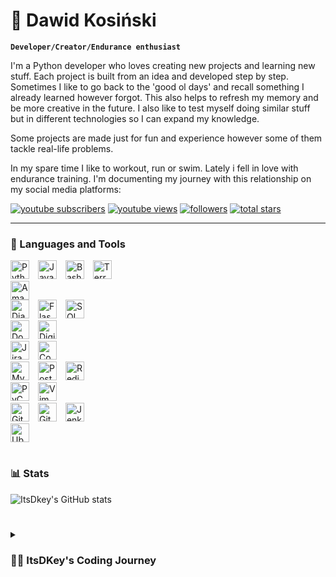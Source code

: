 # :running: Dawid Kosiński

**`Developer/Creator/Endurance enthusiast`**

I'm a Python developer who loves creating new projects and learning new stuff. Each project is built from an idea and 
developed step by step. Sometimes I like to go back to the 'good ol days' and recall something I already learned 
however forgot. This also helps to refresh my memory and be more creative in the future. I also like to test myself
doing similar stuff but in different technologies so I can expand my knowledge.

Some projects are made just for fun and experience however some of them tackle real-life problems.

In my spare time I like to workout, run or swim. Lately i fell in love with endurance training. I'm documenting 
my journey with this relationship on my social media platforms:

<p>
  <a href="https://www.youtube.com/@Itsdkey">
     <img alt="youtube subscribers" title="Subscribe to my YouTube channel" src="https://custom-icon-badges.demolab.com/youtube/channel/subscribers/UCW53ojpedJxOOqw2e7HevBA?color=%23E05D44&label=SUBSCRIBE&logo=video&logoColor=white&style=for-the-badge&labelColor=CE4630"/></a> 
  <a href="https://www.youtube.com/@Itsdkey">
     <img alt="youtube views" title="YouTube views" src="https://custom-icon-badges.demolab.com/youtube/channel/views/UCW53ojpedJxOOqw2e7HevBA?color=%23E1AD0E&logo=eye&logoColor=white&style=for-the-badge&labelColor=C79600"/></a> 
  <a href="https://github.com/itsdkey/itsdkey?tab=followers">
     <img alt="followers" title="Follow me on Github" src="https://custom-icon-badges.demolab.com/github/followers/itsdkey?color=236ad3&labelColor=1155ba&style=for-the-badge&logo=person-add&label=Follow&logoColor=white"/></a>
  <a href="https://github.com/itsdkey?tab=repositories&sort=stargazers">
     <img alt="total stars" title="Total stars on GitHub" src="https://custom-icon-badges.demolab.com/github/stars/itsdkey?color=55960c&style=for-the-badge&labelColor=488207&logo=star"/></a>
</p>

---

### 🧰 Languages and Tools

<div>
    <img alt="Python" width="30px" style="padding-right:10px;" src="https://cdn.jsdelivr.net/gh/devicons/devicon/icons/python/python-original.svg" />
    <img alt="JavaScript" width="30px" style="padding-right:10px;" src="https://cdn.jsdelivr.net/gh/devicons/devicon/icons/javascript/javascript-plain.svg" />
    <img alt="Bash" width="30px" style="padding-right:10px;" src="https://cdn.jsdelivr.net/gh/devicons/devicon/icons/bash/bash-original.svg" />
    <img alt="Terraform" width="30px" style="padding-right:10px;" src="https://cdn.jsdelivr.net/gh/devicons/devicon/icons/terraform/terraform-original-wordmark.svg" />
</div>

<div>
    <img alt="AmazonWebServices" width="30px" style="padding-right:10px;" src="https://cdn.jsdelivr.net/gh/devicons/devicon/icons/amazonwebservices/amazonwebservices-plain-wordmark.svg" />
</div>

<div>
    <img alt="Django" width="30px" style="padding-right:10px;" src="https://cdn.jsdelivr.net/gh/devicons/devicon/icons/django/django-plain-wordmark.svg" />
    <img alt="Flask" width="30px" style="padding-right:10px;" src="https://cdn.jsdelivr.net/gh/devicons/devicon/icons/flask/flask-original-wordmark.svg" />
    <img alt="SQLAlchemy" width="30px" style="padding-right:10px;" src="https://cdn.jsdelivr.net/gh/devicons/devicon/icons/sqlalchemy/sqlalchemy-original-wordmark.svg" />
</div>

<div>
    <img alt="Docker" width="30px" style="padding-right:10px;" src="https://cdn.jsdelivr.net/gh/devicons/devicon/icons/docker/docker-original-wordmark.svg" />
    <img alt="DigitalOcean" width="30px" style="padding-right:10px;" src="https://cdn.jsdelivr.net/gh/devicons/devicon/icons/digitalocean/digitalocean-original-wordmark.svg" />
</div>

<div>
    <img alt="Jira" width="30px" style="padding-right:10px;" src="https://cdn.jsdelivr.net/gh/devicons/devicon/icons/jira/jira-original.svg" />
    <img alt="Confluence" width="30px" style="padding-right:10px;" src="https://cdn.jsdelivr.net/gh/devicons/devicon/icons/confluence/confluence-original-wordmark.svg" />
</div>

<div>
    <img alt="MySQL" width="30px" style="padding-right:10px;" src="https://cdn.jsdelivr.net/gh/devicons/devicon/icons/mysql/mysql-original-wordmark.svg" />
    <img alt="Postgresql" width="30px" style="padding-right:10px;" src="https://cdn.jsdelivr.net/gh/devicons/devicon/icons/postgresql/postgresql-original-wordmark.svg" />
    <img alt="Redis" width="30px" style="padding-right:10px;" src="https://cdn.jsdelivr.net/gh/devicons/devicon/icons/redis/redis-original-wordmark.svg" />
</div>

<div>
    <img alt="PyCharm" width="30px" style="padding-right:10px;" src="https://cdn.jsdelivr.net/gh/devicons/devicon/icons/pycharm/pycharm-original.svg" />
    <img alt="Vim" width="30px" style="padding-right:10px;" src="https://cdn.jsdelivr.net/gh/devicons/devicon/icons/vim/vim-original.svg" />
</div>

<div>
    <img alt="Git" width="30px" style="padding-right:10px;" src="https://cdn.jsdelivr.net/gh/devicons/devicon/icons/git/git-original-wordmark.svg" />
    <img alt="GitHub" width="30px" style="padding-right:10px;" src="https://cdn.jsdelivr.net/gh/devicons/devicon/icons/github/github-original-wordmark.svg" />
    <img alt="Jenkins" width="30px" style="padding-right:10px;" src="https://cdn.jsdelivr.net/gh/devicons/devicon/icons/jenkins/jenkins-original.svg" />
</div>

<div>
    <img alt="Ubuntu" width="30px" style="padding-right:10px;" src="https://cdn.jsdelivr.net/gh/devicons/devicon/icons/ubuntu/ubuntu-plain.svg" />
</div>

# 

### 📊 Stats

![ItsDkey's GitHub stats](https://github-readme-stats.vercel.app/api?username=itsdkey&show_icons=true&theme=gruvbox)

<!-- ![GitHub Streak](https://streak-stats.demolab.com?user=itsdkey&theme=gruvbox&border_radius=4.5) -->

#

<details>
 <summary><h3>👨‍💻 ItsDKey's Coding Journey</h3></summary>
   I started my coding journey as a when I first wanted to have my own Tibia Open Server. It all started with writing 
(more reading) simple C++ scripts that the server then runs. After junior-high I decided to pick a computer-science orientated 
class in to high-school. There I learned the basics HTML, CSS (I was an admin on a simple webpage game) and other stuff
like C++, algorithm, maths and so on. After graduating from high school I applied to collage to study computer science. 
With loads of motivation I learned everything I could about this programming world - code, unix, linux, theory. 
And all the while, teaching myself Java development with a dream to build my app, but soon got overshadowed by my 
desire to excel in Python. A desire that landed me a software engineering job before graduation.

</details>

[website]: https://webnaq.pl
[youtube]: https://youtube.com/@itsdkey
